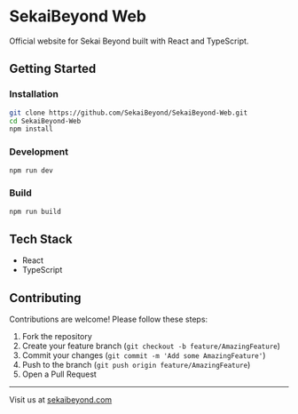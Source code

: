 # SekaiBeyond Web

Official website for Sekai Beyond built with React and TypeScript.

## Getting Started

### Installation

```bash
git clone https://github.com/SekaiBeyond/SekaiBeyond-Web.git
cd SekaiBeyond-Web
npm install
```

### Development

```bash
npm run dev
```

### Build

```bash
npm run build
```

## Tech Stack

- React
- TypeScript

## Contributing

Contributions are welcome! Please follow these steps:

1. Fork the repository
2. Create your feature branch (`git checkout -b feature/AmazingFeature`)
3. Commit your changes (`git commit -m 'Add some AmazingFeature'`)
4. Push to the branch (`git push origin feature/AmazingFeature`)
5. Open a Pull Request

---

Visit us at [sekaibeyond.com](https://sekaibeyond.com)